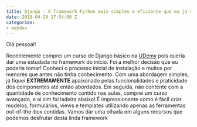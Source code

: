 ```yaml
---
title: Django - O framework Python mais simples e eficiente que eu já mexi!
date: 2018-04-20 17:54:00 Z
categories:
- webdev
---
```


Olá pessoal!

Recentemente comprei um curso de Django básico na [UDemy](https://udemy.com) pois queria dar uma estudada no framework do início. Foi a melhor decisão que eu poderia tomar! Conheci o processo inicial de instalação e muitos por menores que antes não tinha conhecimento. Com uma abordagem simples, já fiquei **EXTREMAMENTE** apaixonado pelas funcionalidades e praticidade dos componentes até então abordados. Em seguida, não contente com a quantidade de conhecimento contido nas aulas, comprei um curso avançado, e aí sim foi ladeira abaixo! É impressionante como é fácil criar modelos, formulários, views e templates utilizando apenas as ferramentas out-of-the-box contidas. Vamos dar uma olhada em alguns recursos que podemos desfrutar desta linda framework

